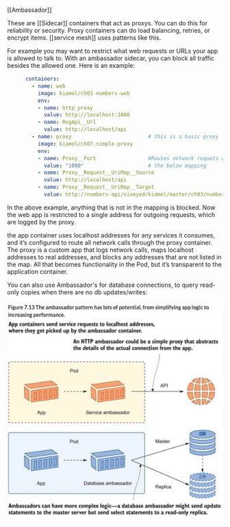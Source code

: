 [[Ambassador]]

These are [[Sidecar]] containers that act as proxys.  You can do this for reliability or security.  Proxy containers can do load balancing, retries, or encrypt items.  [[service mesh]] uses patterns like this. 

For example you may want to restrict what web requests or URLs your app is allowed to talk to.  With an ambassador sidecar, you can block all traffic besides the allowed one.   Here is an example:

```yaml
      containers:
        - name: web
          image: kiamol/ch03-numbers-web 
          env:
          - name: http_proxy
            value: http://localhost:1080
          - name: RngApi__Url
            value: http://localhost/api
        - name: proxy                         # this is a basic proxy
          image: kiamol/ch07-simple-proxy          
          env:
		  - name: Proxy__Port                 #Routes network requets given 
            value: "1080"                     # the below mapping
          - name: Proxy__Request__UriMap__Source
            value: http://localhost/api
          - name: Proxy__Request__UriMap__Target
            value: http://numbers-api/sixeyed/kiamol/master/ch03/numbers/rng

```

In the above example, anything that is not in the mapping  is blocked.   Now the web app is restricted to a single address for outgoing requests, which are logged by the proxy. 

the app container uses localhost addresses for any services it consumes, and it’s configured to route all network calls through the proxy container. The proxy is a custom app that logs network calls, maps localhost addresses to real addresses, and blocks any addresses that are not listed in the map. All that becomes functionality in the Pod, but it’s transparent to the application container.

You can also use Ambassador's for database connections, to query read-only copies when there are no db updates/writes:

![](20221210204112.png)

